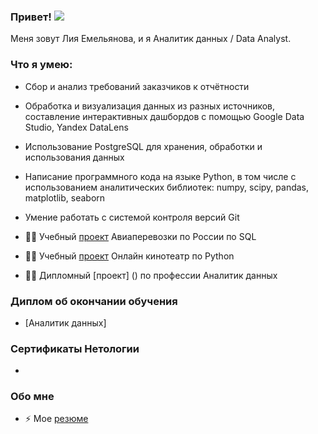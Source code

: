 ### Привет! ![](https://user-images.githubusercontent.com/18350557/176309783-0785949b-9127-417c-8b55-ab5a4333674e.gif)
Меня зовут Лия Емельянова, и я Аналитик данных / Data Analyst.
### Что я умею:
- Сбор и анализ требований заказчиков к отчётности
- Обработка и визуализация данных из разных источников, составление интерактивных дашбордов с помощью Google Data Studio, Yandex DataLens
- Использование PostgreSQL для хранения, обработки и использования данных
- Написание программного кода на языке Python, в том числе с использованием аналитических библиотек: numpy, scipy, pandas, matplotlib, seaborn
- Умение работать с системой контроля версий Git

- 👨‍🎓 Учебный [проект]() Авиаперевозки по России по SQL
- 👨‍🎓 Учебный [проект]() Онлайн кинотеатр по Python 
- 👨‍🎓 Дипломный [проект] () по профессии Аналитик данных


### Диплом об окончании обучения
- [Аналитик данных]
### Сертификаты Нетологии
- []()

### Обо мне

- ⚡ Мое [резюме](https://docs.google.com/document/d/19sHMoVQCtITOfcDf-N848_0d3oCNtH7e8-mQWj0BXEE/edit#)
